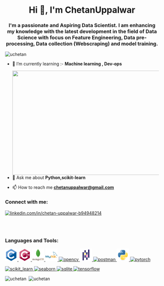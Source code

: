 <h1 align="center">Hi 👋, I'm ChetanUppalwar</h1>
<h3 align="center">I'm a passionate and Aspiring Data Scientist. I am enhancing my knowledge with the latest development in the field of Data Science with focus on Feature Engineering, Data pre-processing, Data collection (Webscraping) and model training.</h3>

<p align="left"> <img src="https://komarev.com/ghpvc/?username=uchetan&label=Profile%20views&color=0e75b6&style=flat" alt="uchetan" /> </p>

- 🌱 I’m currently learning :-  **Machine learning , Dev-ops** <p> <img src="https://user-images.githubusercontent.com/86594167/144859412-7b2cce01-a4fa-4ef9-a2d0-8479c006fdfa.gif"  width="540" height="340" align="right"/></p>

- 💬 Ask me about **Python,scikit-learn**

- 📫 How to reach me **chetanuppalwar@gmail.com**

<h3 align="left">Connect with me:</h3>
<p align="left">
<a href="https://linkedin.com/in/linkedin.com/in/chetan-uppalwar-b94948214" target="blank"><img align="center" src="https://raw.githubusercontent.com/rahuldkjain/github-profile-readme-generator/master/src/images/icons/Social/linked-in-alt.svg" alt="linkedin.com/in/chetan-uppalwar-b94948214" height="30" width="40" /></a>
</p>
<br></br>
<h3 align="left">Languages and Tools:</h3>
<p align="left"> <a href="https://www.cprogramming.com/" target="_blank" rel="noreferrer"> <img src="https://raw.githubusercontent.com/devicons/devicon/master/icons/c/c-original.svg" alt="c" width="40" height="40"/> </a> <a href="https://www.w3schools.com/cpp/" target="_blank" rel="noreferrer"> <img src="https://raw.githubusercontent.com/devicons/devicon/master/icons/cplusplus/cplusplus-original.svg" alt="cplusplus" width="40" height="40"/> </a> <a href="https://www.mongodb.com/" target="_blank" rel="noreferrer"> <img src="https://raw.githubusercontent.com/devicons/devicon/master/icons/mongodb/mongodb-original-wordmark.svg" alt="mongodb" width="40" height="40"/> </a> <a href="https://www.mysql.com/" target="_blank" rel="noreferrer"> <img src="https://raw.githubusercontent.com/devicons/devicon/master/icons/mysql/mysql-original-wordmark.svg" alt="mysql" width="40" height="40"/> </a> <a href="https://opencv.org/" target="_blank" rel="noreferrer"> <img src="https://www.vectorlogo.zone/logos/opencv/opencv-icon.svg" alt="opencv" width="40" height="40"/> </a> <a href="https://pandas.pydata.org/" target="_blank" rel="noreferrer"> <img src="https://raw.githubusercontent.com/devicons/devicon/2ae2a900d2f041da66e950e4d48052658d850630/icons/pandas/pandas-original.svg" alt="pandas" width="40" height="40"/> </a> <a href="https://postman.com" target="_blank" rel="noreferrer"> <img src="https://www.vectorlogo.zone/logos/getpostman/getpostman-icon.svg" alt="postman" width="40" height="40"/> </a> <a href="https://www.python.org" target="_blank" rel="noreferrer"> <img src="https://raw.githubusercontent.com/devicons/devicon/master/icons/python/python-original.svg" alt="python" width="40" height="40"/> </a> <a href="https://pytorch.org/" target="_blank" rel="noreferrer"> <img src="https://www.vectorlogo.zone/logos/pytorch/pytorch-icon.svg" alt="pytorch" width="40" height="40"/>
  </a> <a href="https://scikit-learn.org/" target="_blank" rel="noreferrer"> <p></p><img src="https://upload.wikimedia.org/wikipedia/commons/0/05/Scikit_learn_logo_small.svg" alt="scikit_learn" width="40" height="40"/> </a> <a href="https://seaborn.pydata.org/" target="_blank" rel="noreferrer"> <img src="https://seaborn.pydata.org/_images/logo-mark-lightbg.svg" alt="seaborn" width="40" height="40"/> </a> <a href="https://www.sqlite.org/" target="_blank" rel="noreferrer"> <img src="https://www.vectorlogo.zone/logos/sqlite/sqlite-icon.svg" alt="sqlite" width="40" height="40"/> </a> <a href="https://www.tensorflow.org" target="_blank" rel="noreferrer"> <img src="https://www.vectorlogo.zone/logos/tensorflow/tensorflow-icon.svg" alt="tensorflow" width="40" height="40"/> </a> </p>




<p><img align="center" src="https://github-readme-stats.vercel.app/api/top-langs?username=uchetan&show_icons=true&locale=en&layout=compact" alt="uchetan"/>&nbsp;&nbsp;<img align="center" src="https://github-readme-streak-stats.herokuapp.com/?user=uchetan&" alt="uchetan" align="right" /></p>
